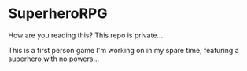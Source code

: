 # SuperheroRPG
How are you reading this? This repo is private...

This is a first person game I'm working on in my spare time, featuring a superhero with no powers...
